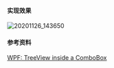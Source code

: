 #### 实现效果
 ![20201126_143650](https://user-images.githubusercontent.com/19277908/100316492-977d5b00-2ff5-11eb-966a-a5c3123e8b01.gif)
#### 参考资料    
[WPF: TreeView inside a ComboBox](https://stackoverflow.com/questions/722700/wpf-treeview-inside-a-combobox)   
